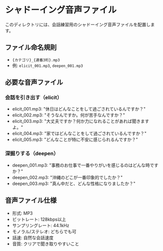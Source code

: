# シャドーイング音声ファイル

このディレクトリには、会話練習用のシャドーイング音声ファイルを配置します。

## ファイル命名規則

- `{カテゴリ}_{連番3桁}.mp3`
- 例: `elicit_001.mp3`, `deepen_001.mp3`

## 必要な音声ファイル

### 会話を引き出す（elicit）
- elicit_001.mp3: "休日はどんなことをして過ごされているんですか？"
- elicit_002.mp3: "そうなんですか。何が苦手なんですか？"
- elicit_003.mp3: "大丈夫ですか？何か力になれることがあれば聞きますよ。"
- elicit_004.mp3: "家ではどんなことをして過ごされているんですか？"
- elicit_005.mp3: "どんなことが特に不安に感じられるんですか？"

### 深掘りする（deepen）
- deepen_001.mp3: "事務のお仕事で一番やりがいを感じるのはどんな時ですか？"
- deepen_002.mp3: "沖縄のどこが一番印象的でしたか？"
- deepen_003.mp3: "真ん中だと、どんな性格になりましたか？"

## 音声ファイル仕様

- 形式: MP3
- ビットレート: 128kbps以上
- サンプリングレート: 44.1kHz
- モノラル/ステレオ: どちらでも可
- 話速: 自然な会話速度
- 音質: クリアで聞き取りやすいこと